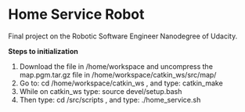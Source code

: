 # Home Service Robot

Final project on the Robotic Software Engineer Nanodegree of Udacity.  

__Steps to initialization__  
  
  
  1. Download the file in /home/workspace and uncompress the map.pgm.tar.gz file in /home/workspace/catkin_ws/src/map/
  2. Go to: cd /home/workspace/catkin_ws , and type: catkin_make
  3. While on catkin_ws type: source devel/setup.bash
  4. Then type: cd /src/scripts , and type: ./home_service.sh

